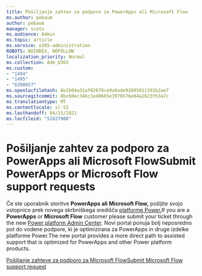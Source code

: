 ```yaml
---
title: Pošiljanje zahtev za podporo za PowerApps ali Microsoft Flow
ms.author: pebaum
author: pebaum
manager: scotv
ms.audience: Admin
ms.topic: article
ms.service: o365-administration
ROBOTS: NOINDEX, NOFOLLOW
localization_priority: Normal
ms.collection: Adm_O365
ms.custom:
- "1494"
- "1495"
- "6200027"
ms.openlocfilehash: 8e2b04a32af02679ce9a9ade92895011391b2ae7
ms.sourcegitcommit: 8bc60ec34bc1e40685e3976576e04a2623f63a7c
ms.translationtype: MT
ms.contentlocale: sl-SI
ms.lasthandoff: 04/15/2021
ms.locfileid: "51827988"
---
```

# <a name="submit-powerapps-or-microsoft-flow-support-requests"></a><span data-ttu-id="0201c-102">Pošiljanje zahtev za podporo za PowerApps ali Microsoft Flow</span><span class="sxs-lookup"><span data-stu-id="0201c-102">Submit PowerApps or Microsoft Flow support requests</span></span>

<span data-ttu-id="0201c-103">Če ste uporabnik storitve **PowerApps ali** **Microsoft Flow,** pošljite svojo vstopnico prek novega skrbniškega središča [platforme Power.](https://admin.powerplatform.microsoft.com/support?newTicket&product=15819)</span><span class="sxs-lookup"><span data-stu-id="0201c-103">If you are a **PowerApps** or **Microsoft Flow** customer please submit your ticket through the new [Power platform Admin Center](https://admin.powerplatform.microsoft.com/support?newTicket&product=15819).</span></span> <span data-ttu-id="0201c-104">Novi portal ponuja bolj neposredno pot do vodene podpore, ki je optimizirana za PowerApps in druge izdelke platforme Power.</span><span class="sxs-lookup"><span data-stu-id="0201c-104">The new portal provides a more direct path to assisted support that is optimized for PowerApps and other Power platform products.</span></span>

[<span data-ttu-id="0201c-105">Pošiljanje zahteve za podporo za Microsoft Flow</span><span class="sxs-lookup"><span data-stu-id="0201c-105">Submit Microsoft Flow support request</span></span>](https://admin.powerplatform.microsoft.com/support?newTicket&product=Flow)